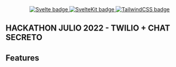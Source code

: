 
<div align="center">
  <a target="_blank" href="https://svelte.dev/">
    <img title="Svelte" alt="Svelte badge" src="https://img.shields.io/badge/Svelte-v3.44.00-orange" />
  </a>
  <a target="_blank" href="https://kit.svelte.dev/">
    <img title="SvelteKit" alt="SvelteKit badge" src="https://img.shields.io/badge/SvelteKit-next-red" />
  </a>
  <a target="_blank" href="https://tailwindcss.com/">
    <img title="TailwindCSS" alt="TailwindCSS badge" src="https://img.shields.io/badge/Tailwind-v3.1.4-blue" />
  </a>
</div>

## HACKATHON JULIO 2022 - TWILIO + CHAT SECRETO

## Features